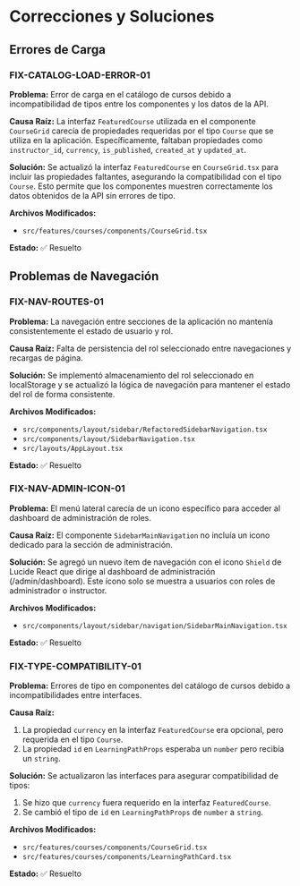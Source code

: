
# Correcciones y Soluciones

## Errores de Carga

### FIX-CATALOG-LOAD-ERROR-01

**Problema:** Error de carga en el catálogo de cursos debido a incompatibilidad de tipos entre los componentes y los datos de la API.

**Causa Raíz:** La interfaz `FeaturedCourse` utilizada en el componente `CourseGrid` carecía de propiedades requeridas por el tipo `Course` que se utiliza en la aplicación. Específicamente, faltaban propiedades como `instructor_id`, `currency`, `is_published`, `created_at` y `updated_at`.

**Solución:** Se actualizó la interfaz `FeaturedCourse` en `CourseGrid.tsx` para incluir las propiedades faltantes, asegurando la compatibilidad con el tipo `Course`. Esto permite que los componentes muestren correctamente los datos obtenidos de la API sin errores de tipo.

**Archivos Modificados:**
- `src/features/courses/components/CourseGrid.tsx`

**Estado:** ✅ Resuelto

## Problemas de Navegación

### FIX-NAV-ROUTES-01

**Problema:** La navegación entre secciones de la aplicación no mantenía consistentemente el estado de usuario y rol.

**Causa Raíz:** Falta de persistencia del rol seleccionado entre navegaciones y recargas de página.

**Solución:** Se implementó almacenamiento del rol seleccionado en localStorage y se actualizó la lógica de navegación para mantener el estado del rol de forma consistente.

**Archivos Modificados:**
- `src/components/layout/sidebar/RefactoredSidebarNavigation.tsx`
- `src/components/layout/SidebarNavigation.tsx`
- `src/layouts/AppLayout.tsx`

**Estado:** ✅ Resuelto

### FIX-NAV-ADMIN-ICON-01

**Problema:** El menú lateral carecía de un icono específico para acceder al dashboard de administración de roles.

**Causa Raíz:** El componente `SidebarMainNavigation` no incluía un icono dedicado para la sección de administración.

**Solución:** Se agregó un nuevo ítem de navegación con el icono `Shield` de Lucide React que dirige al dashboard de administración (/admin/dashboard). Este ícono solo se muestra a usuarios con roles de administrador o instructor.

**Archivos Modificados:**
- `src/components/layout/sidebar/navigation/SidebarMainNavigation.tsx`

**Estado:** ✅ Resuelto

### FIX-TYPE-COMPATIBILITY-01

**Problema:** Errores de tipo en componentes del catálogo de cursos debido a incompatibilidades entre interfaces.

**Causa Raíz:** 
1. La propiedad `currency` en la interfaz `FeaturedCourse` era opcional, pero requerida en el tipo `Course`.
2. La propiedad `id` en `LearningPathProps` esperaba un `number` pero recibía un `string`.

**Solución:** Se actualizaron las interfaces para asegurar compatibilidad de tipos:
1. Se hizo que `currency` fuera requerido en la interfaz `FeaturedCourse`.
2. Se cambió el tipo de `id` en `LearningPathProps` de `number` a `string`.

**Archivos Modificados:**
- `src/features/courses/components/CourseGrid.tsx`
- `src/features/courses/components/LearningPathCard.tsx`

**Estado:** ✅ Resuelto
